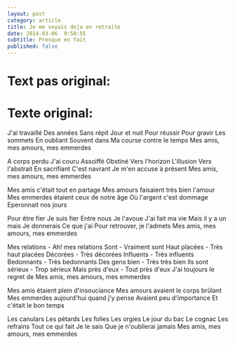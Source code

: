 ```yaml
---
layout: post
category: article
title: Je me voyais deja en retraite
date: 2014-03-06  9:50:55
subtitle: Presque en fait
published: false
---
```

# Text pas original:

# Texte original:
J'ai travaillé
Des années
Sans répit
Jour et nuit
Pour réussir
Pour gravir
Les sommets
En oubliant
Souvent dans
Ma course contre le temps
Mes amis, mes amours, mes emmerdes

A corps perdu
J'ai couru
Assoiffé
Obstiné
Vers l'horizon
L'illusion
Vers l'abstrait
En sacrifiant
C'est navrant
Je m'en accuse à présent
Mes amis, mes amours, mes emmerdes

Mes amis c'était tout en partage
Mes amours faisaient très bien l'amour
Mes emmerdes étaient ceux de notre âge
Où l'argent c'est dommage
Eperonnait nos jours

Pour être fier
Je suis fier
Entre nous
Je l'avoue
J'ai fait ma vie
Mais il y a un mais
Je donnerais
Ce que j'ai
Pour retrouver, je l'admets
Mes amis, mes amours, mes emmerdes

Mes relations - Ah! mes relations
Sont - Vraiment sont
Haut placées - Très haut placées
Décorées - Très décorées
Influents - Très influents
Bedonnants - Très bedonnants
Des gens bien - Très très bien
Ils sont sérieux - Trop sérieux
Mais près d'eux - Tout près d'eux
J'ai toujours le regret de
Mes amis, mes amours, mes emmerdes

Mes amis étaient plein d'insouciance
Mes amours avaient le corps brûlant
Mes emmerdes aujourd'hui quand j'y pense
Avaient peu d'importance
Et c'était le bon temps

Les canulars
Les pétards
Les folies
Les orgies
Le jour du bac
Le cognac
Les refrains
Tout ce qui fait
Je le sais
Que je n'oublierai jamais
Mes amis, mes amours, mes emmerdes
